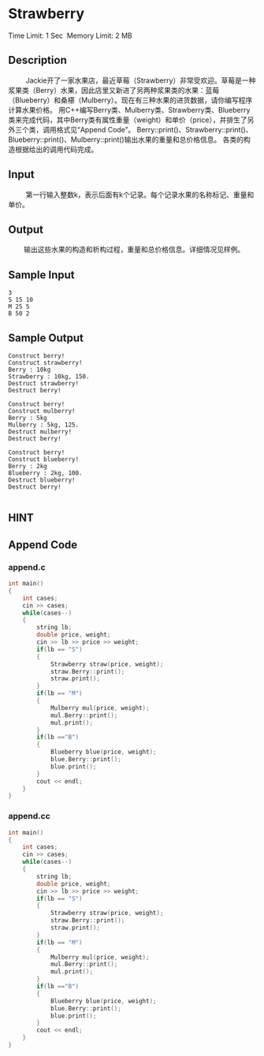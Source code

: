 # Strawberry 
Time Limit: 1 Sec  Memory Limit: 2 MB


## Description
         Jackie开了一家水果店，最近草莓（Strawberry）非常受欢迎。草莓是一种浆果类（Berry）水果，因此店里又新进了另两种浆果类的水果：蓝莓（Blueberry）和桑椹（Mulberry）。现在有三种水果的进货数据，请你编写程序计算水果价格。
用C++编写Berry类、Mulberry类、Strawberry类、Blueberry类来完成代码，其中Berry类有属性重量（weight）和单价（price），并排生了另外三个类，调用格式见“Append Code”。
Berry::print()、Strawberry::print()、Blueberry::print()、Mulberry::print()输出水果的重量和总价格信息。
各类的构造根据给出的调用代码完成。


## Input
         第一行输入整数k，表示后面有k个记录。每个记录水果的名称标记、重量和单价。


## Output
        输出这些水果的构造和析构过程，重量和总价格信息。详细情况见样例。


## Sample Input
```
3
S 15 10
M 25 5
B 50 2

```
## Sample Output
```
Construct berry!
Construct strawberry!
Berry : 10kg
Strawberry : 10kg, 150.
Destruct strawberry!
Destruct berry!

Construct berry!
Construct mulberry!
Berry : 5kg
Mulberry : 5kg, 125.
Destruct mulberry!
Destruct berry!

Construct berry!
Construct blueberry!
Berry : 2kg
Blueberry : 2kg, 100.
Destruct blueberry!
Destruct berry!


```

## HINT


## Append Code
### append.c
```c
int main()
{
    int cases;
    cin >> cases;
    while(cases--)
    {
        string lb;
        double price, weight;
        cin >> lb >> price >> weight;
        if(lb == "S")
        {
            Strawberry straw(price, weight);
            straw.Berry::print();
            straw.print();
        }
        if(lb == "M")
        {
            Mulberry mul(price, weight);
            mul.Berry::print();
            mul.print();
        }
        if(lb =="B")
        {
            Blueberry blue(price, weight);
            blue.Berry::print();
            blue.print();
        }
        cout << endl;
    }
}

```
### append.cc
```cpp
int main()
{
    int cases;
    cin >> cases;
    while(cases--)
    {
        string lb;
        double price, weight;
        cin >> lb >> price >> weight;
        if(lb == "S")
        {
            Strawberry straw(price, weight);
            straw.Berry::print();
            straw.print();
        }
        if(lb == "M")
        {
            Mulberry mul(price, weight);
            mul.Berry::print();
            mul.print();
        }
        if(lb =="B")
        {
            Blueberry blue(price, weight);
            blue.Berry::print();
            blue.print();
        }
        cout << endl;
    }
}

```
